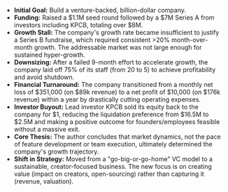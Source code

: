 *   **Initial Goal:** Build a venture-backed, billion-dollar company.
*   **Funding:** Raised a $1.1M seed round followed by a $7M Series A from investors including KPCB, totaling over $8M.
*   **Growth Stall:** The company's growth rate became insufficient to justify a Series B fundraise, which required consistent >20% month-over-month growth. The addressable market was not large enough for sustained hyper-growth.
*   **Downsizing:** After a failed 9-month effort to accelerate growth, the company laid off 75% of its staff (from 20 to 5) to achieve profitability and avoid shutdown.
*   **Financial Turnaround:** The company transitioned from a monthly net loss of $351,000 (on $89k revenue) to a net profit of $10,000 (on $176k revenue) within a year by drastically cutting operating expenses.
*   **Investor Buyout:** Lead investor KPCB sold its equity back to the company for $1, reducing the liquidation preference from $16.5M to $2.5M and making a positive outcome for founders/employees feasible without a massive exit.
*   **Core Thesis:** The author concludes that market dynamics, not the pace of feature development or team execution, ultimately determined the company's growth trajectory.
*   **Shift in Strategy:** Moved from a "go-big-or-go-home" VC model to a sustainable, creator-focused business. The new focus is on creating value (impact on creators, open-sourcing) rather than capturing it (revenue, valuation).
